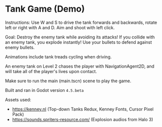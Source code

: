 # Tank Game (Demo)

Instructions: Use W and S to drive the tank forwards and backwards, rotate left or right with A and D. Aim and shoot with left click.

Goal: Destroy the enemy tank while avoiding its attacks! If you collide with an enemy tank, you explode instantly! Use your bullets to defend against enemy bullets.

Animations include tank treads cycling when driving.

An enemy tank on Level 2 chases the player with NavigationAgent2D, and will take all of the player's lives upon contact.

Make sure to run the main (main.tscn) scene to play the game.

Built and ran in Godot version `4.5.beta`

Assets used:
- https://kenney.nl (Top-down Tanks Redux, Kenney Fonts, Cursor Pixel Pack)
- https://sounds.spriters-resource.com/ (Explosion audios from Halo 3)
